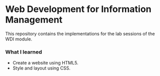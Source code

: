 # Web Development for Information Management
This repository contains the implementations for the lab sessions of the WDI module.

### What I learned
- Create a website using HTML5.
- Style and layout using CSS.
